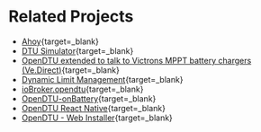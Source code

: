 # Related Projects

* [Ahoy](https://github.com/grindylow/ahoy){target=_blank}
* [DTU Simulator](https://github.com/Ziyatoe/DTUsimMI1x00-Hoymiles){target=_blank}
* [OpenDTU extended to talk to Victrons MPPT battery chargers (Ve.Direct)](https://github.com/helgeerbe/OpenDTU_VeDirect){target=_blank}
* [Dynamic Limit Management](https://github.com/gf78/dynamic-limit-managment-opendtu-shelly/){target=_blank}
* [ioBroker.opendtu](https://github.com/o0shojo0o/ioBroker.opendtu){target=_blank}
* [OpenDTU-onBattery](https://github.com/helgeerbe/OpenDTU-OnBattery){target=_blank}
* [OpenDTU React Native](https://github.com/OpenDTU-App/opendtu-react-native){target=_blank}
* [OpenDTU - Web Installer](https://solar.metacontrol.eu/opendtu_webinstall/){target=_blank}
